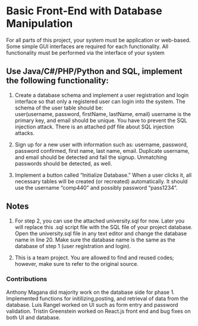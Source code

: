 # Basic Front-End with Database Manipulation

For  all  parts  of  this  project,  your  system  must  be  application  or  web-based.  Some  simple  GUI 
interfaces  are  required  for  each  functionality.  All  functionality  must  be  performed  via  the 
interface of your system

##  Use Java/C#/PHP/Python and SQL, implement the following functionality: 
1. Create a database schema and implement a user registration and login interface so 
that only a registered user can login into the system. The schema of the user table should be:  
user(username, password, firstName, lastName, email) 
username is the primary key, and email should be unique. You have to prevent the SQL 
injection attack. There is an attached pdf file about SQL injection attacks. 
 
2. Sign  up  for  a  new  user  with  information  such  as:  username,  password,  password 
confirmed, first name, last name, email. Duplicate username, and email should be detected 
and fail the signup. Unmatching passwords should be detected, as well.  
 
3. Implement  a  button  called  “Initialize  Database.”  When  a  user  clicks  it,  all 
necessary  tables  will  be  created  (or  recreated)  automatically.  It should  use  the 
username “comp440” and possibly password “pass1234”.  

## Notes
1) For step 2, you can use the attached university.sql for now. Later you will replace this .sql 
script file with the SQL  file of your project database. Open the university.sql file in any text 
editor and change the database name in line 20. Make sure the database name is the same as the 
database of step 1 (user registration and login).  

2) This is a team project. You are allowed to find and reused codes; however, make sure to 
refer to the original source. 

### Contributions
Anthony Magana did majority work on the database side for phase 1. Implemented functions for initilizing,posting, and retrieval of data from the database.
Luis Rangel worked on UI such as form entry and password validation.
Tristin Greenstein worked on React.js front end and bug fixes on both UI and database.
